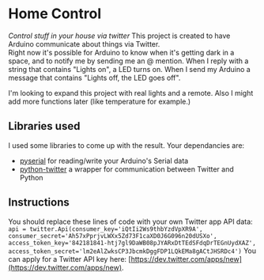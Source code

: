 # Home Control 
_Control stuff in your house via twitter_
This project is created to have Arduino communicate about things via Twitter.  
Right now it's possible for Arduino to know when it's getting dark in a space, and to notify me by sending me an @ mention. When I reply with a string that contains "Lights on", a LED turns on. When I send my Arduino a message that contains "Lights off, the LED goes off".

I'm looking to expand this project with real lights and a remote. Also I might add more functions later (like temperature for example.)

## Libraries used
I used some libraries to come up with the result. Your dependancies are:

* [pyserial](http://pyserial.sourceforge.net) for reading/write your Arduino's Serial data
* [python-twitter](http://code.google.com/p/python-twitter/) a wrapper for communication between Twitter and Python

## Instructions
You should replace these lines of code with your own Twitter app API data:  
`api = twitter.Api(consumer_key='iQtIi2Ws9thbYzdVpXR9A', 
consumer_secret='Ah57xPprjvLWXx5Zd73F1caXD0J6G096n20dUSXo', 
access_token_key='842181841-htj7gl9DaWB08pJYARxDtTEdSFdqDrTEGnUydXAZ', access_token_secret='lm2eAlZwksCP3JbcmkDggFDP1LQkEMa8gACtJHSRDc4')`
You can apply for a Twitter API key here: [https://dev.twitter.com/apps/new](https://dev.twitter.com/apps/new).
